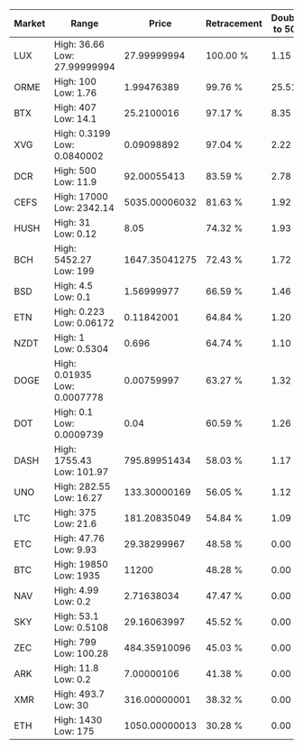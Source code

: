 | Market | Range | Price| Retracement | Doubles to 50% |
| --- | --- | --- | --- | --- |
| LUX | High: 36.66<br />Low: 27.99999994 | 27.99999994 | 100.00 % | 1.15 |
| ORME | High: 100<br />Low: 1.76 | 1.99476389 | 99.76 % | 25.51 |
| BTX | High: 407<br />Low: 14.1 | 25.2100016 | 97.17 % | 8.35 |
| XVG | High: 0.3199<br />Low: 0.0840002 | 0.09098892 | 97.04 % | 2.22 |
| DCR | High: 500<br />Low: 11.9 | 92.00055413 | 83.59 % | 2.78 |
| CEFS | High: 17000<br />Low: 2342.14 | 5035.00006032 | 81.63 % | 1.92 |
| HUSH | High: 31<br />Low: 0.12 | 8.05 | 74.32 % | 1.93 |
| BCH | High: 5452.27<br />Low: 199 | 1647.35041275 | 72.43 % | 1.72 |
| BSD | High: 4.5<br />Low: 0.1 | 1.56999977 | 66.59 % | 1.46 |
| ETN | High: 0.223<br />Low: 0.06172 | 0.11842001 | 64.84 % | 1.20 |
| NZDT | High: 1<br />Low: 0.5304 | 0.696 | 64.74 % | 1.10 |
| DOGE | High: 0.01935<br />Low: 0.0007778 | 0.00759997 | 63.27 % | 1.32 |
| DOT | High: 0.1<br />Low: 0.0009739 | 0.04 | 60.59 % | 1.26 |
| DASH | High: 1755.43<br />Low: 101.97 | 795.89951434 | 58.03 % | 1.17 |
| UNO | High: 282.55<br />Low: 16.27 | 133.30000169 | 56.05 % | 1.12 |
| LTC | High: 375<br />Low: 21.6 | 181.20835049 | 54.84 % | 1.09 |
| ETC | High: 47.76<br />Low: 9.93 | 29.38299967 | 48.58 % | 0.00 |
| BTC | High: 19850<br />Low: 1935 | 11200 | 48.28 % | 0.00 |
| NAV | High: 4.99<br />Low: 0.2 | 2.71638034 | 47.47 % | 0.00 |
| SKY | High: 53.1<br />Low: 0.5108 | 29.16063997 | 45.52 % | 0.00 |
| ZEC | High: 799<br />Low: 100.28 | 484.35910096 | 45.03 % | 0.00 |
| ARK | High: 11.8<br />Low: 0.2 | 7.00000106 | 41.38 % | 0.00 |
| XMR | High: 493.7<br />Low: 30 | 316.00000001 | 38.32 % | 0.00 |
| ETH | High: 1430<br />Low: 175 | 1050.00000013 | 30.28 % | 0.00 |
